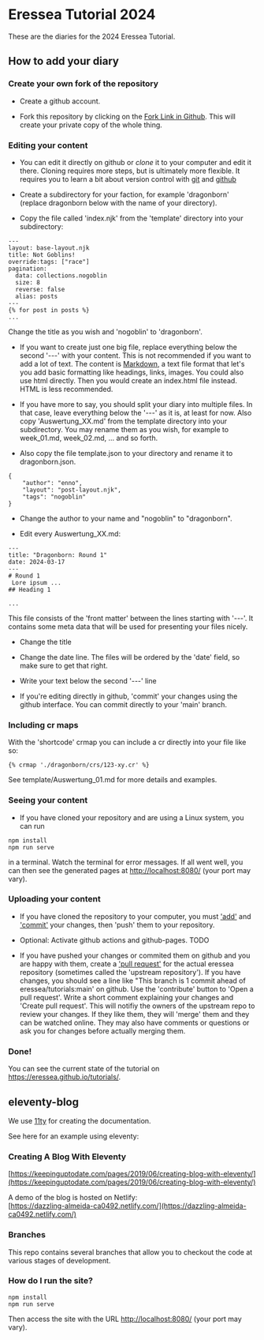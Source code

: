# Eressea Tutorial 2024

These are the diaries for the 2024 Eressea Tutorial. 

## How to add your diary

### Create your own fork of the repository

- Create a github account.

- Fork this repository by clicking on the [Fork Link in Github](https://github.com/eressea/tutorials/fork). This will create your private copy of the whole thing.

### Editing your content

- You can edit it directly on github or *clone* it to your computer and edit it there. Cloning requires more steps, but is ultimately more flexible. It requires you to learn a bit about version control with [git](https://git-scm.com/docs/gittutorial) and [github](https://docs.github.com/en/get-started/start-your-journey/hello-world)

- Create a subdirectory for your faction, for example 'dragonborn' (replace dragonborn below with the name of your directory).

- Copy the file called 'index.njk' from the 'template' directory into your subdirectory:

```
---
layout: base-layout.njk
title: Not Goblins!
override:tags: ["race"]
pagination:
  data: collections.nogoblin
  size: 8
  reverse: false
  alias: posts
---
{% for post in posts %}
...
```

Change the title as you wish and 'nogoblin' to 'dragonborn'.

- If you want to create just one big file, replace everything below the second '---' with your content. This is not recommended if you want to add a lot of text. The content is [Markdown](https://www.markdownguide.org/), a text file format that let's you add basic formatting like headings, links, images. You could also use html directly. Then you would create an index.html file instead. HTML is less recommended.

- If you have more to say, you should split your diary into multiple files. In that case, leave everything below the '---' as it is, at least for now. Also copy 'Auswertung_XX.md' from the template directory into your subdirectory. You may rename them as you wish, for example to week_01.md, week_02.md, ... and so forth.

- Also copy the file template.json to your directory and rename it to dragonborn.json.
```
{
    "author": "enno",
    "layout": "post-layout.njk",
    "tags": "nogoblin"
}
```
- Change the author to your name and "nogoblin" to "dragonborn".

- Edit every Auswertung_XX.md:
```
---
title: "Dragonborn: Round 1"
date: 2024-03-17
---
# Round 1
 Lore ipsum ...
## Heading 1

...
```

This file consists of the 'front matter' between the lines starting with '---'. It contains some meta data that will be used for presenting your files nicely.

- Change the title
- Change the date line. The files will be ordered by the 'date' field, so make sure to get that right.
- Write your text below the second '---' line

- If you're editing directly in github, 'commit' your changes using the github interface. You can commit directly to your 'main' branch.

### Including cr maps

With the 'shortcode' crmap you can include a cr directly into your file like so:

    {% crmap './dragonborn/crs/123-xy.cr' %}

See template/Auswertung_01.md for more details and examples.


### Seeing your content

- If you have cloned your repository and are using a Linux system, you can run 
```
npm install
npm run serve
```
in a terminal. Watch the terminal for error messages. If all went well, you can then see the generated pages at [http://localhost:8080/](http://localhost:8080/) (your port may vary).


### Uploading your content

- If you have cloned the repository to your computer, you must ['add'](https://git-scm.com/docs/gittutorial)  and ['commit'](https://git-scm.com/docs/gittutorial) your changes, then 'push' them to your repository.

- Optional: Activate github actions and github-pages. TODO

- If you have pushed your changes or commited them on github and you are happy with them, create a ['pull request'](https://github.blog/developer-skills/github/beginners-guide-to-github-creating-a-pull-request/) for the actual eressea repository (sometimes called the 'upstream repository'). If you have changes, you should see a line like "This branch is 1 commit ahead of eressea/tutorials:main' on github. Use the 'contribute' button to 'Open a pull request'. Write a short comment explaining your changes and 'Create pull request'. This will notifiy the owners of the upstream repo to review your changes. If they like them, they will 'merge' them and they can be watched online. They may also have comments or questions or ask you for changes before actually merging them.



### Done!

You can see the current state of the tutorial on https://eressea.github.io/tutorials/.


## eleventy-blog

We use [11ty](https://www.11ty.dev/) for creating the documentation. 

See here for an example using eleventy:

### Creating A Blog With Eleventy
[https://keepinguptodate.com/pages/2019/06/creating-blog-with-eleventy/](https://keepinguptodate.com/pages/2019/06/creating-blog-with-eleventy/)

A demo of the blog is hosted on Netlify:  
[https://dazzling-almeida-ca0492.netlify.com/](https://dazzling-almeida-ca0492.netlify.com/)

### Branches
This repo contains several branches that allow you to checkout the code at various stages of development.

### How do I run the site?
```
npm install
npm run serve
```

Then access the site with the URL [http://localhost:8080/](http://localhost:8080/) (your port may vary).
